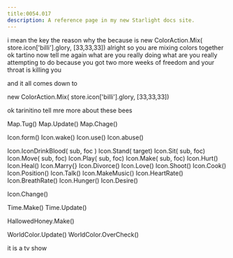 ```yaml
---
title:0054.017
description: A reference page in my new Starlight docs site.
---
```

i mean the key 
the reason why 
the because
is 
new ColorAction.Mix( store.icon['billi'].glory,  [33,33,33])
alright so you are mixing colors together 
ok tartino 
now tell me 
again 
what are you really doing 
what are you really attempting to do 
because you got two more weeks of freedom 
and your throat is killing you 

and it all comes down to 

new ColorAction.Mix( store.icon['billi'].glory,  [33,33,33])

ok tarinitino
tell mre more about these bees

Map.Tug() 
Map.Update()
Map.Chage()

Icon.form()
Icon.wake()
Icon.use()
Icon.abuse()

Icon.IconDrinkBlood( sub, foc )
Icon.Stand( target)
Icon.Sit( sub, foc) 
Icon.Move( sub, foc)
Icon.Play( sub, foc)
Icon.Make( sub, foc)
Icon.Hurt()
Icon.Heal()
Icon.Marry{}
Icon.Divorce()
Icon.Love()
Icon.Shoot()
Icon.Cook()
Icon.Position()
Icon.Talk()
Icon.MakeMusic()
Icon.HeartRate()
Icon.BreathRate()
Icon.Hunger()
Icon.Desire()

Icon.Change()


Time.Make()
Time.Update()

HallowedHoney.Make() 

WorldColor.Update()
WorldColor.OverCheck()

it is a tv show 
